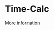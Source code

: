 # Time-Calc

<a href="https://davidng94.wordpress.com/2016/05/15/mot-so-cach-tinh-toan-lien-quan-den-thoi-gian/">More information</a>
